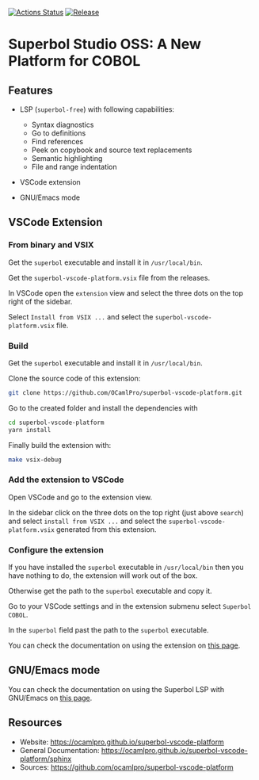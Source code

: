 [![Actions Status](https://github.com/ocamlpro/superbol-studio-oss/workflows/Main%20Workflow/badge.svg)](https://github.com/ocamlpro/superbol-studio-oss/actions)
[![Release](https://img.shields.io/github/release/ocamlpro/superbol-studio-oss.svg)](https://github.com/ocamlpro/superbol-studio-oss/releases)

# Superbol Studio OSS: A New Platform for COBOL

## Features

* LSP (`superbol-free`) with following capabilities:
    * Syntax diagnostics
    * Go to definitions
    * Find references
    * Peek on copybook and source text replacements
    * Semantic highlighting
    * File and range indentation

* VSCode extension

* GNU/Emacs mode

## VSCode Extension

### From binary and VSIX

Get the `superbol` executable and install it in `/usr/local/bin`.

Get the `superbol-vscode-platform.vsix` file from the releases.

In VSCode open the `extension` view and select the three dots on the top right of the sidebar.

Select `Install from VSIX ...` and select the `superbol-vscode-platform.vsix` file.

### Build

Get the `superbol` executable and install it in `/usr/local/bin`.

Clone the source code of this extension:
```bash
git clone https://github.com/OCamlPro/superbol-vscode-platform.git
```

Go to the created folder and install the dependencies with
```bash
cd superbol-vscode-platform
yarn install
```

Finally build the extension with:
```bash
make vsix-debug
```

### Add the extension to VSCode

Open VSCode and go to the extension view.

In the sidebar click on the three dots on the top right (just above `search`) and select
`install from VSIX ...` and select the `superbol-vscode-platform.vsix` generated from
this extension.

### Configure the extension

If you have installed the `superbol` executable in `/usr/local/bin` then you have nothing to do,
the extension will work out of the box.

Otherwise get the path to the `superbol` executable and copy it.

Go to your VSCode settings and in the extension submenu select `Superbol COBOL`.

In the `superbol` field past the path to the `superbol` executable.

You can check the documentation on using the extension on [this page](https://ocamlpro.github.io/superbol-vscode-platform/sphinx).

## GNU/Emacs mode

You can check the documentation on using the Superbol LSP with GNU/Emacs on [this page](https://ocamlpro.github.io/superbol-vscode-platform/sphinx/emacs.html).

## Resources

* Website: https://ocamlpro.github.io/superbol-vscode-platform
* General Documentation: https://ocamlpro.github.io/superbol-vscode-platform/sphinx
* Sources: https://github.com/ocamlpro/superbol-vscode-platform


